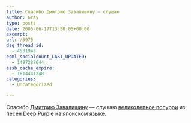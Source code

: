 ```yaml
---
title: Спасибо Дмитрию Завалишину — слушаю
author: Gray
type: posts
date: 2005-06-17T13:50:05+00:00
excerpt:
url: /5975
dsq_thread_id:
  - 4531943
esml_socialcount_LAST_UPDATED:
  - 1497287644
essb_cache_expire:
  - 1614441248
categories:
  - Uncategorized

---
```








Спасибо <a href="http://www.livejournal.com/users/dz/181311.html" target="_blank">Дмитрию Завалишину</a> &#8212; слушаю <a href="http://www.garret.ru/~askar/music/Fuka%20Murasaki%20Densetsu%20-%20A%20medley%20of%20Deep%20Purple.mp3" target="_blank">великолепное попурри</a> из песен Deep Purple на японском языке.